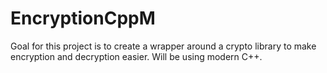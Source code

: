 # EncryptionCppM
Goal for this project is to create a wrapper around a crypto library to make encryption and decryption easier.
Will be using modern C++.
